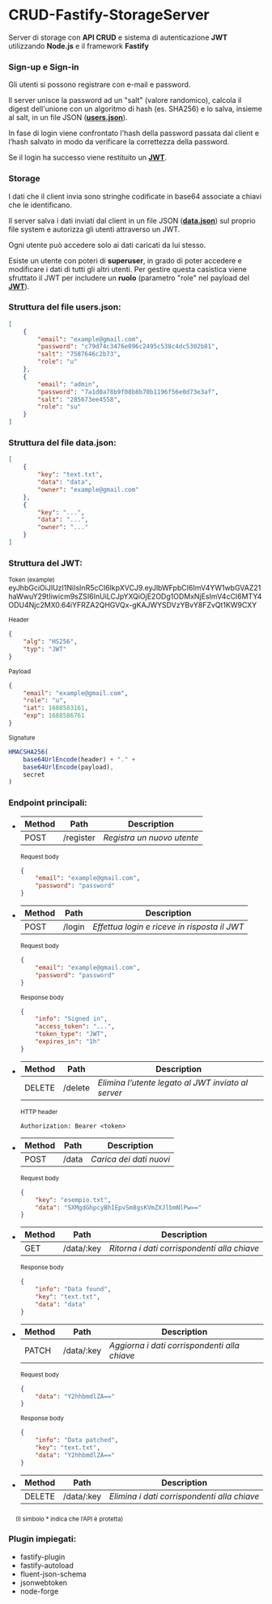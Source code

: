 # CRUD-Fastify-StorageServer
Server di storage con **API CRUD** e sistema di autenticazione **JWT** utilizzando **Node.js** e il framework **Fastify**

### **Sign-up e Sign-in**

Gli utenti si possono registrare con e-mail e password.

Il server unisce la password ad un "salt" (valore randomico), calcola il digest dell'unione con un algoritmo di hash (es. SHA256) e lo salva, insieme al salt, in un file JSON ([**users.json**](#struttura-del-file-usersjson)). 

In fase di login viene confrontato l'hash della password passata dal client e l’hash salvato in modo da verificare la correttezza della password.

Se il login ha successo viene restituito un [**JWT**](#struttura-del-jwt).

### **Storage**

I dati che il client invia sono stringhe codificate in base64 associate a chiavi che le identificano.

Il server salva i dati inviati dal client in un file JSON ([**data.json**](#struttura-del-file-datajson)) sul proprio file system e autorizza gli utenti attraverso un JWT.

Ogni utente può accedere solo ai dati caricati da lui stesso.

Esiste un utente con poteri di **superuser**, in grado di poter accedere e modificare i dati di tutti gli altri utenti. Per gestire questa casistica viene sfruttato il JWT per includere un **ruolo** (parametro "role" nel payload del [**JWT**](#struttura-del-jwt)).

### **Struttura del file users.json:**
```json
[
    {
        "email": "example@gmail.com",
        "password": "c79d74c3476e096c2495c538c4dc5302b81",
        "salt": "7587646c2b73",
        "role": "u"
    },
    {
        "email": "admin",
        "password": "7a1d0a78b9f08b8b70b1196f56e0d73e3af",
        "salt": "285673ee4558",
        "role": "su"
    }
]
```

### **Struttura del file data.json:**
```json
[
    {
        "key": "text.txt",
        "data": "data",
        "owner": "example@gmail.com"
    },
    {
        "key": "...",
        "data": "...",
        "owner": "..." 
    }
]
```

### **Struttura del JWT:**
<sub>Token (example)</sub>
eyJhbGciOiJIUzI1NiIsInR5cCI6IkpXVCJ9.eyJlbWFpbCI6ImV4YW1wbGVAZ21haWwuY29tIiwicm9sZSI6InUiLCJpYXQiOjE2ODg1ODMxNjEsImV4cCI6MTY4ODU4Njc2MX0.64iYFRZA2QHGVQx-gKAJWYSDVzYBvY8FZvQt1KW9CXY

<sub>Header</sub>
```json
{
    "alg": "HS256",
    "typ": "JWT"
}
```
<sub>Payload</sub>
```json
{
    "email": "example@gmail.com",
    "role": "u",
    "iat": 1688583161,
    "exp": 1688586761
}
```
<sub>Signature</sub>
```js
HMACSHA256(
    base64UrlEncode(header) + "." +
    base64UrlEncode(payload),
    secret
)
```

### **Endpoint principali:**

- | Method | Path | Description |
    | --- | --- | --- |
    | POST | /register | _Registra un nuovo utente_ |

    <sub>Request body</sub>
    ```json
    {
        "email": "example@gmail.com",
        "password": "password"
    }
    ```

- | Method | Path | Description |
    | --- | --- | --- |
    | POST | /login | _Effettua login e riceve in risposta il JWT_ |

    <sub>Request body</sub>
    ```json
    {
        "email": "example@gmail.com",
        "password": "password"
    }
    ```

    <sub>Response body</sub>
    ```json
    {
        "info": "Signed in",
        "access_token": "...",
        "token_type": "JWT",
        "expires_in": "1h"
    }
    ```

- | Method | Path | Description |
    | --- | --- | --- |
    | DELETE | /delete | _Elimina l’utente legato al JWT inviato al server_ |

    <sub>HTTP header</sub>
    ```
    Authorization: Bearer <token>
    ```

- | Method | Path | Description |
    | --- | --- | --- |
    | POST | /data | _Carica dei dati nuovi_ |

    <sub>Request body</sub>
    ```json
    { 
        "key": "esempio.txt",
        "data": "SXMgdGhpcyBhIEpvSm8gsKVmZXJlbmNlPw=="
    }
    ```

- | Method | Path | Description |
    | --- | --- | --- |
    | GET | /data/:key | _Ritorna i dati corrispondenti alla chiave_ |

    <sub>Response body</sub>
    ```json
    {
        "info": "Data found",
        "key": "text.txt",
        "data": "data"
    }
    ```

- | Method | Path | Description |
    | --- | --- | --- |
    | PATCH | /data/:key | _Aggiorna i dati corrispondenti alla chiave_ |

    <sub>Request body</sub>
    ```json
    { 
        "data": "Y2hhbmdlZA=="
    }
    ```
    <sub>Response body</sub>
    ```json
    {
        "info": "Data patched",
        "key": "text.txt",
        "data": "Y2hhbmdlZA=="
    }
    ```
    
- | Method | Path | Description |
    | --- | --- | --- |
    | DELETE | /data/:key | _Elimina i dati corrispondenti alla chiave_ |

&emsp;<sub>(Il simbolo * indica che l’API è protetta)</sub>

### **Plugin impiegati**:
- fastify-plugin
- fastify-autoload 
- fluent-json-schema
- jsonwebtoken
- node-forge


